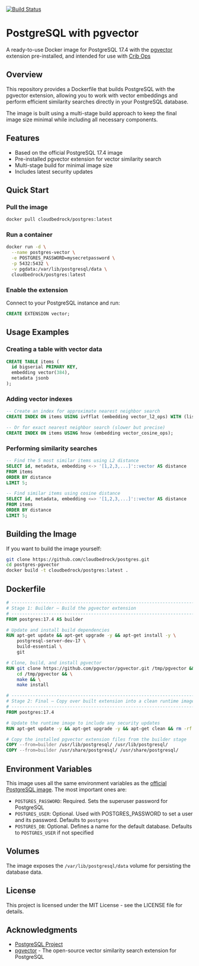 [![Build Status](https://img.shields.io/badge/build-passing-brightgreen)](https://github.com/cloudbedrock/postgres)
# PostgreSQL with pgvector

A ready-to-use Docker image for PostgreSQL 17.4 with the [pgvector](https://github.com/pgvector/pgvector) extension pre-installed, and intended for use with [Crib Ops](https://github.com/cloudbedrock/cribops-docs)

## Overview

This repository provides a Dockerfile that builds PostgreSQL with the pgvector extension, allowing you to work with vector embeddings and perform efficient similarity searches directly in your PostgreSQL database.

The image is built using a multi-stage build approach to keep the final image size minimal while including all necessary components.

## Features

- Based on the official PostgreSQL 17.4 image
- Pre-installed pgvector extension for vector similarity search
- Multi-stage build for minimal image size
- Includes latest security updates

## Quick Start

### Pull the image

```bash
docker pull cloudbedrock/postgres:latest
```

### Run a container

```bash
docker run -d \
  --name postgres-vector \
  -e POSTGRES_PASSWORD=mysecretpassword \
  -p 5432:5432 \
  -v pgdata:/var/lib/postgresql/data \
  cloudbedrock/postgres:latest
```

### Enable the extension

Connect to your PostgreSQL instance and run:

```sql
CREATE EXTENSION vector;
```

## Usage Examples

### Creating a table with vector data

```sql
CREATE TABLE items (
  id bigserial PRIMARY KEY,
  embedding vector(384),
  metadata jsonb
);
```

### Adding vector indexes

```sql
-- Create an index for approximate nearest neighbor search
CREATE INDEX ON items USING ivfflat (embedding vector_l2_ops) WITH (lists = 100);

-- Or for exact nearest neighbor search (slower but precise)
CREATE INDEX ON items USING hnsw (embedding vector_cosine_ops);
```

### Performing similarity searches

```sql
-- Find the 5 most similar items using L2 distance
SELECT id, metadata, embedding <-> '[1,2,3,...]'::vector AS distance
FROM items
ORDER BY distance
LIMIT 5;

-- Find similar items using cosine distance
SELECT id, metadata, embedding <=> '[1,2,3,...]'::vector AS distance
FROM items
ORDER BY distance
LIMIT 5;
```

## Building the Image

If you want to build the image yourself:

```bash
git clone https://github.com/cloudbedrock/postgres.git
cd postgres-pgvector
docker build -t cloudbedrock/postgres:latest .
```

## Dockerfile

```dockerfile
# -----------------------------------------------------------------------------
# Stage 1: Builder – Build the pgvector extension
# -----------------------------------------------------------------------------
FROM postgres:17.4 AS builder

# Update and install build dependencies
RUN apt-get update && apt-get upgrade -y && apt-get install -y \
    postgresql-server-dev-17 \
    build-essential \
    git

# Clone, build, and install pgvector
RUN git clone https://github.com/pgvector/pgvector.git /tmp/pgvector && \
    cd /tmp/pgvector && \
    make && \
    make install

# -----------------------------------------------------------------------------
# Stage 2: Final – Copy over built extension into a clean runtime image
# -----------------------------------------------------------------------------
FROM postgres:17.4

# Update the runtime image to include any security updates
RUN apt-get update -y && apt-get upgrade -y && apt-get clean && rm -rf /var/lib/apt/lists/*

# Copy the installed pgvector extension files from the builder stage
COPY --from=builder /usr/lib/postgresql/ /usr/lib/postgresql/
COPY --from=builder /usr/share/postgresql/ /usr/share/postgresql/
```

## Environment Variables

This image uses all the same environment variables as the [official PostgreSQL image](https://hub.docker.com/_/postgres/). The most important ones are:

- `POSTGRES_PASSWORD`: Required. Sets the superuser password for PostgreSQL
- `POSTGRES_USER`: Optional. Used with POSTGRES_PASSWORD to set a user and its password. Defaults to `postgres`
- `POSTGRES_DB`: Optional. Defines a name for the default database. Defaults to `POSTGRES_USER` if not specified

## Volumes

The image exposes the `/var/lib/postgresql/data` volume for persisting the database data.

## License

This project is licensed under the MIT License - see the LICENSE file for details.

## Acknowledgments

- [PostgreSQL Project](https://www.postgresql.org/)
- [pgvector](https://github.com/pgvector/pgvector) - The open-source vector similarity search extension for PostgreSQL
